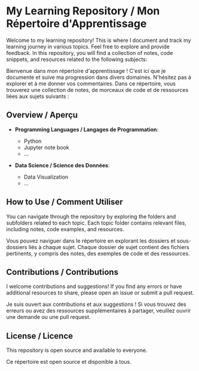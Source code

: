 # My Learning Repository / Mon Répertoire d'Apprentissage

Welcome to my learning repository! This is where I document and track my learning journey in various topics. Feel free to explore and provide feedback.
In this repository, you will find a collection of notes, code snippets, and resources related to the following subjects:

Bienvenue dans mon répertoire d'apprentissage ! C'est ici que je documente et suive ma progression dans divers domaines. N'hésitez pas à explorer et à me donner vos commentaires.
Dans ce répertoire, vous trouverez une collection de notes, de morceaux de code et de ressources liées aux sujets suivants :

## Overview / Aperçu

- **Programming Languages / Langages de Programmation**: 
  - Python
  - Jupyter note book
  - ...

- **Data Science / Science des Données**:
  - Data Visualization
  - ...


## How to Use / Comment Utiliser

You can navigate through the repository by exploring the folders and subfolders related to each topic. Each topic folder contains relevant files, including notes, code examples, and resources.

Vous pouvez naviguer dans le répertoire en explorant les dossiers et sous-dossiers liés à chaque sujet. Chaque dossier de sujet contient des fichiers pertinents, y compris des notes, des exemples de code et des ressources.

## Contributions / Contributions

I welcome contributions and suggestions! If you find any errors or have additional resources to share, please open an issue or submit a pull request.

Je suis ouvert aux contributions et aux suggestions ! Si vous trouvez des erreurs ou avez des ressources supplémentaires à partager, veuillez ouvrir une demande ou une pull request.

## License / Licence

This repository is open source and available to everyone.

Ce répertoire est open source et disponible à tous.
